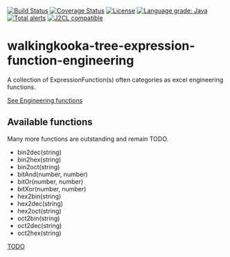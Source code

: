 [![Build Status](https://github.com/mP1/walkingkooka-tree-expression-function-engineering/actions/workflows/build.yaml/badge.svg)](https://github.com/mP1/walkingkooka-tree-expression-function-engineering/actions/workflows/build.yaml/badge.svg)
[![Coverage Status](https://coveralls.io/repos/github/mP1/walkingkooka-tree-expression-function-engineering/badge.svg?branch=master)](https://coveralls.io/github/mP1/walkingkooka-tree-expression-function-engineering?branch=master)
[![License](https://img.shields.io/badge/License-Apache%202.0-blue.svg)](https://opensource.org/licenses/Apache-2.0)
[![Language grade: Java](https://img.shields.io/lgtm/grade/java/g/mP1/walkingkooka-tree-expression-function-engineering.svg?logo=lgtm&logoWidth=18)](https://lgtm.com/projects/g/mP1/walkingkooka-tree-expression-function-engineering/context:java)
[![Total alerts](https://img.shields.io/lgtm/alerts/g/mP1/walkingkooka-tree-expression-function-engineering.svg?logo=lgtm&logoWidth=18)](https://lgtm.com/projects/g/mP1/walkingkooka-tree-expression-function-engineering/alerts/)
[![J2CL compatible](https://img.shields.io/badge/J2CL-compatible-brightgreen.svg)](https://github.com/mP1/j2cl-central)



# walkingkooka-tree-expression-function-engineering
A collection of ExpressionFunction(s) often categories as excel engineering functions.

[See Engineering functions](https://exceljet.net/excel-functions#Engineering)

## Available functions

Many more functions are outstanding and remain TODO.

- bin2dec(string)
- bin2hex(string)
- bin2oct(string)
- bitAnd(number, number)
- bitOr(number, number)
- bitXor(number, number)
- hex2bin(string)
- hex2dec(string)
- hex2oct(string)
- oct2bin(string)
- oct2dec(string)
- oct2hex(string)

[TODO](https://github.com/mP1/walkingkooka-tree-expression-function-engineering/issues)